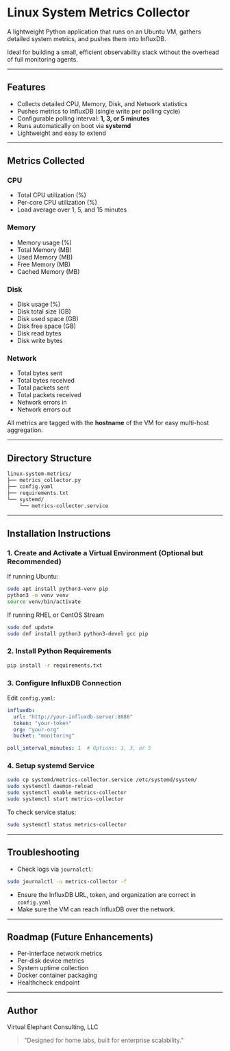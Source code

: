 # Linux System Metrics Collector

A lightweight Python application that runs on an Ubuntu VM, gathers detailed system metrics, and pushes them into InfluxDB.

Ideal for building a small, efficient observability stack without the overhead of full monitoring agents.

---

## Features

- Collects detailed CPU, Memory, Disk, and Network statistics
- Pushes metrics to InfluxDB (single write per polling cycle)
- Configurable polling interval: **1, 3, or 5 minutes**
- Runs automatically on boot via **systemd**
- Lightweight and easy to extend

---

## Metrics Collected

### CPU
- Total CPU utilization (%)
- Per-core CPU utilization (%)
- Load average over 1, 5, and 15 minutes

### Memory
- Memory usage (%)
- Total Memory (MB)
- Used Memory (MB)
- Free Memory (MB)
- Cached Memory (MB)

### Disk
- Disk usage (%)
- Disk total size (GB)
- Disk used space (GB)
- Disk free space (GB)
- Disk read bytes
- Disk write bytes

### Network
- Total bytes sent
- Total bytes received
- Total packets sent
- Total packets received
- Network errors in
- Network errors out

All metrics are tagged with the **hostname** of the VM for easy multi-host aggregation.

---

## Directory Structure

```bash
linux-system-metrics/
├── metrics_collector.py
├── config.yaml
├── requirements.txt
└── systemd/
    └── metrics-collector.service
```

---

## Installation Instructions

### 1. Create and Activate a Virtual Environment (Optional but Recommended)

If running Ubuntu:

```bash
sudo apt install python3-venv pip
python3 -m venv venv
source venv/bin/activate
```

If running RHEL or CentOS Stream

```bash
sudo dnf update
sudo dnf install python3 python3-devel gcc pip
```

### 2. Install Python Requirements

```bash
pip install -r requirements.txt
```

### 3. Configure InfluxDB Connection

Edit `config.yaml`:

```yaml
influxdb:
  url: "http://your-influxdb-server:8086"
  token: "your-token"
  org: "your-org"
  bucket: "monitoring"

poll_interval_minutes: 1  # Options: 1, 3, or 5
```

### 4. Setup systemd Service

```bash
sudo cp systemd/metrics-collector.service /etc/systemd/system/
sudo systemctl daemon-reload
sudo systemctl enable metrics-collector
sudo systemctl start metrics-collector
```

To check service status:

```bash
sudo systemctl status metrics-collector
```

---

## Troubleshooting

- Check logs via `journalctl`:

```bash
sudo journalctl -u metrics-collector -f
```

- Ensure the InfluxDB URL, token, and organization are correct in `config.yaml`
- Make sure the VM can reach InfluxDB over the network.

---

## Roadmap (Future Enhancements)

- Per-interface network metrics
- Per-disk device metrics
- System uptime collection
- Docker container packaging
- Healthcheck endpoint

---

## Author

Virtual Elephant Consulting, LLC

> "Designed for home labs, built for enterprise scalability."


